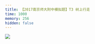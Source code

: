 ```yaml
---
title: 【2017南京师大附中模拟题】T3 树上行走
time: 1000
memory: 256
hidden: false
---
```


![](http://ww1.sinaimg.cn/large/618359cbgy1fkqzxu1qq6j20uo2tc111.jpg)

